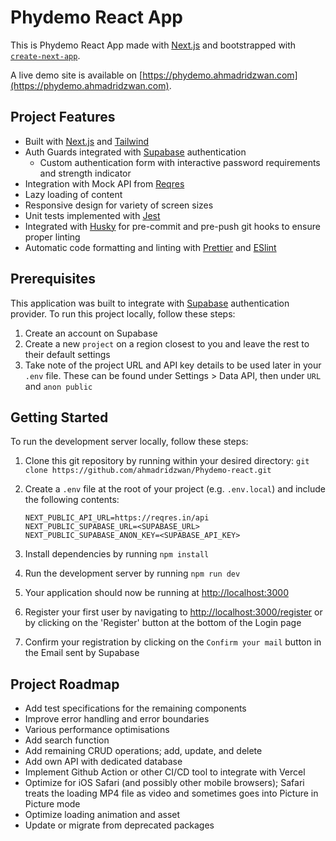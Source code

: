 # Phydemo React App

This is Phydemo React App made with [Next.js](https://nextjs.org) and bootstrapped with [`create-next-app`](https://nextjs.org/docs/app/api-reference/cli/create-next-app).

A live demo site is available on [https://phydemo.ahmadridzwan.com](https://phydemo.ahmadridzwan.com).

## Project Features

- Built with [Next.js](https://nextjs.org) and [Tailwind](https://tailwindcss.com/)
- Auth Guards integrated with [Supabase](https://supabase.com/) authentication
  - Custom authentication form with interactive password requirements and strength indicator
- Integration with Mock API from [Reqres](https://reqres.in/)
- Lazy loading of content
- Responsive design for variety of screen sizes
- Unit tests implemented with [Jest](https://jestjs.io/)
- Integrated with [Husky](https://typicode.github.io/husky/) for pre-commit and pre-push git hooks to ensure proper linting
- Automatic code formatting and linting with [Prettier](https://prettier.io/) and [ESlint](https://eslint.org/)

## Prerequisites

This application was built to integrate with [Supabase](https://supabase.com/) authentication provider. To run this project locally, follow these steps:

1. Create an account on Supabase
2. Create a new `project` on a region closest to you and leave the rest to their default settings
3. Take note of the project URL and API key details to be used later in your `.env` file. These can be found under Settings > Data API, then under `URL` and `anon public`

## Getting Started

To run the development server locally, follow these steps:

1. Clone this git repository by running within your desired directory:
   `git clone https://github.com/ahmadridzwan/Phydemo-react.git`
2. Create a `.env` file at the root of your project (e.g. `.env.local`) and include the following contents:

   ```
   NEXT_PUBLIC_API_URL=https://reqres.in/api
   NEXT_PUBLIC_SUPABASE_URL=<SUPABASE_URL>
   NEXT_PUBLIC_SUPABASE_ANON_KEY=<SUPABASE_API_KEY>
   ```

3. Install dependencies by running `npm install`
4. Run the development server by running `npm run dev`
5. Your application should now be running at [http://localhost:3000](http://localhost:3000)
6. Register your first user by navigating to [http://localhost:3000/register](http://localhost:3000/register) or by clicking on the 'Register' button at the bottom of the Login page
7. Confirm your registration by clicking on the `Confirm your mail` button in the Email sent by Supabase

## Project Roadmap

- Add test specifications for the remaining components
- Improve error handling and error boundaries
- Various performance optimisations
- Add search function
- Add remaining CRUD operations; add, update, and delete
- Add own API with dedicated database
- Implement Github Action or other CI/CD tool to integrate with Vercel
- Optimize for iOS Safari (and possibly other mobile browsers); Safari treats the loading MP4 file as video and sometimes goes into Picture in Picture mode
- Optimize loading animation and asset
- Update or migrate from deprecated packages
